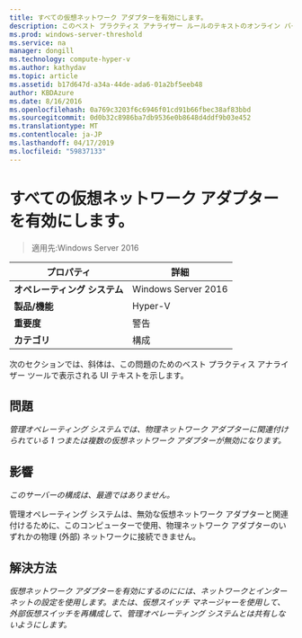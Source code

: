 ```yaml
---
title: すべての仮想ネットワーク アダプターを有効にします。
description: このベスト プラクティス アナライザー ルールのテキストのオンライン バージョン。
ms.prod: windows-server-threshold
ms.service: na
manager: dongill
ms.technology: compute-hyper-v
ms.author: kathydav
ms.topic: article
ms.assetid: b17d647d-a34a-44de-ada6-01a2bf5eeb48
author: KBDAzure
ms.date: 8/16/2016
ms.openlocfilehash: 0a769c3203f6c6946f01cd91b66fbec38af83bbd
ms.sourcegitcommit: 0d0b32c8986ba7db9536e0b8648d4ddf9b03e452
ms.translationtype: MT
ms.contentlocale: ja-JP
ms.lasthandoff: 04/17/2019
ms.locfileid: "59837133"
---
```

# <a name="all-virtual-network-adapters-should-be-enabled"></a>すべての仮想ネットワーク アダプターを有効にします。

>適用先:Windows Server 2016


  
|プロパティ|詳細|  
|-|-|  
|**オペレーティング システム**|Windows Server 2016|  
|**製品/機能**|Hyper-V|  
|**重要度**|警告|  
|**カテゴリ**|構成|  
  
次のセクションでは、斜体は、この問題のためのベスト プラクティス アナライザー ツールで表示される UI テキストを示します。  
  
## <a name="issue"></a>問題  
  
*管理オペレーティング システムでは、物理ネットワーク アダプターに関連付けられている 1 つまたは複数の仮想ネットワーク アダプターが無効になります。*  
  
## <a name="impact"></a>影響  
  
*このサーバーの構成は、最適ではありません。*  
  
管理オペレーティング システムは、無効な仮想ネットワーク アダプターと関連付けるために、このコンピューターで使用、物理ネットワーク アダプターのいずれかの物理 (外部) ネットワークに接続できません。  
  
## <a name="resolution"></a>解決方法  
  
*仮想ネットワーク アダプターを有効にするのにには、ネットワークとインターネットの設定を使用します。または、仮想スイッチ マネージャーを使用して、外部仮想スイッチを再構成して、管理オペレーティング システムとは共有しないようにします。*  
  


